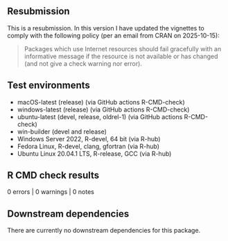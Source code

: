 ## Resubmission
This is a resubmission. In this version I have updated the vignettes to comply with the following policy (per an email from CRAN on 2025-10-15): 
> Packages which use Internet resources should fail gracefully with an informative message if the resource is not available or has changed (and not give a check warning nor error).

## Test environments
* macOS-latest (release) (via GitHub actions R-CMD-check)
* windows-latest (release) (via GitHub actions R-CMD-check)
* ubuntu-latest (devel, release, oldrel-1) (via GitHub actions R-CMD-check)
* win-builder (devel and release) 
* Windows Server 2022, R-devel, 64 bit (via R-hub)
* Fedora Linux, R-devel, clang, gfortran (via R-hub)
* Ubuntu Linux 20.04.1 LTS, R-release, GCC (via R-hub)

## R CMD check results
0 errors | 0 warnings | 0 notes

## Downstream dependencies
There are currently no downstream dependencies for this package.
